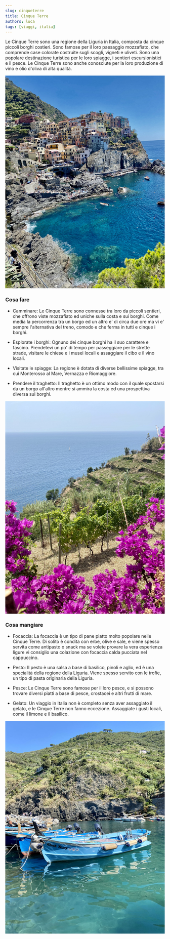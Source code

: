 ```yaml
---
slug: cinqueterre
title: Cinque Terre
authors: luca
tags: [viaggi, italia]
---
```


Le Cinque Terre sono una regione della Liguria in Italia, composta da cinque piccoli borghi costieri. Sono famose per il loro paesaggio mozzafiato, che comprende case colorate costruite sugli scogli, vigneti e uliveti. Sono una popolare destinazione turistica per le loro spiagge, i sentieri escursionistici e il pesce. Le Cinque Terre sono anche conosciute per la loro produzione di vino e olio d'oliva di alta qualità.

![Manarola](./primary.jpg)

### Cosa fare
- Camminare: Le Cinque Terre sono connesse tra loro da piccoli sentieri, che offrono viste mozzafiato ed uniche sulla costa e sui borghi. Come media la percorrenza tra un borgo ed un altro e' di circa due ore ma vi e' sempre l'alternativa del treno, comodo e che ferma in tutti e cinque i borghi.

- Esplorate i borghi: Ognuno dei cinque borghi ha il suo carattere e fascino. Prendetevi un po' di tempo per passeggiare per le strette strade, visitare le chiese e i musei locali e assaggiare il cibo e il vino locali.

- Visitate le spiagge: La regione è dotata di diverse bellissime spiagge, tra cui Monterosso al Mare, Vernazza e Riomaggiore.

- Prendere il traghetto: Il traghetto è un ottimo modo con il quale spostarsi da un borgo all'altro mentre si ammira la costa ed una prospettiva diversa sui borghi.

![Vigneti](./secondary.jpg)

### Cosa mangiare

- Focaccia: La focaccia è un tipo di pane piatto molto popolare nelle Cinque Terre. Di solito è condita con erbe, olive e sale, e viene spesso servita come antipasto o snack ma se volete provare la vera esperienza ligure vi consiglio una colazione con focaccia calda pucciata nel cappuccino.

- Pesto: Il pesto è una salsa a base di basilico, pinoli e aglio, ed è una specialità della regione della Liguria. Viene spesso servito con le trofie, un tipo di pasta originaria della Liguria.

- Pesce: Le Cinque Terre sono famose per il loro pesce, e si possono trovare diversi piatti a base di pesce, crostacei e altri frutti di mare.

- Gelato: Un viaggio in Italia non è completo senza aver assaggiato il gelato, e le Cinque Terre non fanno eccezione. Assaggiate i gusti locali, come il limone e il basilico.

![Il porto](./thernary.jpg)